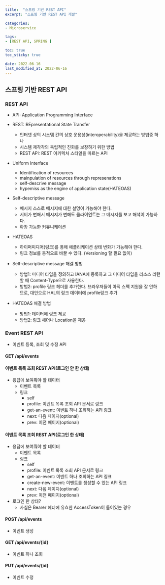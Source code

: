 ```yaml
---
title:  "스프링 기반 REST API"
excerpt: "스프링 기반 REST API 개발"

categories:
- Microservice

tags:
- [REST API, SPRING ]

toc: true
toc_sticky: true

date: 2022-06-16
last_modified_at: 2022-06-16
---
```

## 스프링 기반 REST API

### REST API
- API: Application Programming Interface
- REST: REpresentational State Transfer
    - 인터넷 상의 시스템 간의 상호 운용성(interoperability)을 제공하는 방법중 하나
    - 시스템 제각각의 독립적인 진화를 보장하기 위한 방법
    - REST API: REST 아키텍처 스타일을 따르는 API
    
- Uniform Interface
    - Identification of resources
    - mainpulation of resources through represenations
    - self-descrive message
    - hypemiss as the engine of application state(HATEOAS)
- Self-descriptive message
    - 메시지 스스로 메시지에 대한 설명이 가능해야 한다.
    - 서버가 변해서 메시지가 변해도 클라이언트는 그 메시지를 보고 해석이 가능하다.
    - 확장 가능한 커뮤니케이션
- HATEOAS
    - 하이퍼미디어(링크)를 통해 애플리케이션 상태 변화가 가능해야 한다.
    - 링크 정보를 동적으로 바꿀 수 있다. (Versioning 할 필요 없이)
- Self-descriptive message 해결 방법
    - 방법1: 미디어 타입을 정의하고 IANA에 등록하고 그 미디어 타입을 리소스 리턴할 때 Content-Type으로 사용한다.
    - 방법2: profile 링크 헤더를 추가한다. 브라우저들이 아직 스펙 지원을 잘 안하므로, 대안으로 HAL의 링크 데이터에 profile링크 추가
- HATEOAS 해결 방법
    - 방법1: 데이터에 링크 제공
    - 방법2: 링크 헤더나 Location을 제공
    
### Event REST API
- 이벤트 등록, 조회 및 수정 API

#### GET /api/events
#### 이벤트 목록 조회 REST API(로그인 안 한 상태)
- 응답에 보여줘야 할 데이터
    - 이벤트 목록
    - 링크
        - self
        - profile: 이벤트 목록 조회 API 문서로 링크
        - get-an-event: 이벤트 하나 조회하는 API 링크
        - next: 다음 페이지(optional)
        - prev: 이전 페이지(optional)
    
#### 이벤트 목록 조회 REST API(로그인 한 상태)    
- 응답에 보여줘야 할 데이터
    - 이벤트 목록
    - 링크
        - self
        - profile: 이벤트 목록 조회 API 문서로 링크
        - get-an-event: 이벤트 하나 조회하는 API 링크
        - create-new-event: 이벤트를 생성할 수 있는 API 링크
        - next: 다음 페이지(optional)
        - prev: 이전 페이지(optional)
- 로그인 한 상태?
    - 사실은 Bearer 헤더에 유효한 AccessToken이 들어있는 경우
    
#### POST /api/events
- 이벤트 생성
#### GET /api/events/{id}
- 이벤트 하나 조회
#### PUT /api/events/{id}
- 이벤트 수정